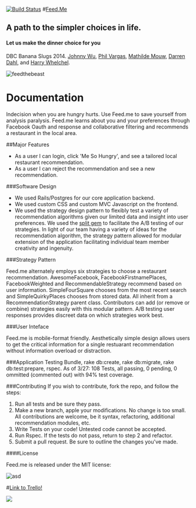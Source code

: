 [![Build Status](https://travis-ci.org/banana-slugs-2014/feed.me.png?branch=master)](https://travis-ci.org/banana-slugs-2014/feed.me)
#[Feed.Me](http://www.feedthebeast.today)

## A path to the simpler choices in life.
#### Let us make the dinner choice for you

DBC Banana Slugs 2014. [Johnny Wu](johnnywu.io), [Phil Vargas](https://github.com/PhilVargas), [Mathilde Mouw](https://github.com/mathildemouw), [Darren Dahl](https://github.com/darrendahl), and [Harry Whelchel](https://github.com/harryw377).

![feedthebeast](http://i.imgur.com/nyEZV13.png)



 
# Documentation

Indecision when you are hungry hurts. Use Feed.me to save yourself from analysis paralysis. Feed.me
learns about you and your preferences through Facebook Oauth and response and collaborative filtering and recommends a restaurant in the local area.

##Major Features

- As a user I can login, click 'Me So Hungry', and see a tailored local restaurant recommendation.
- As a user I can reject the recommendation and see a new recommendation.

###Software Design

- We used Rails/Postgres for our core application backend.
- We used custom CSS and custom MVC Javascript on the frontend.
- We used the strategy design pattern to flexibly test a variety of recommendation algorithms given our
limited data and insight into user preferences. We used the [split gem](https://github.com/andrew/split)
to facilitate the A/B testing of our strategies. In light of our team having a variety of ideas for the recommendation algorithm, the strategy pattern allowed for modular extension of the application facilitating individual team member creativity and ingenuity.

###Strategy Pattern

Feed.me alternately employs six strategies to choose a restaurant recommendation. AwesomeFacebook, FacebookFirstnamePlaces, FacebookWeighted and RecommendableStrategy recommend based on user information. SimpleFourSquare chooses from the most recent search and SimpleQuirkyPlaces chooses from stored data. All inherit from a RecommendationStrategy parent class. Contributors can add (or remove or combine) strategies easily with this modular pattern. A/B testing user responses provides discreet data on which strategies work best.

###User Inteface

Feed.me is mobile-format friendly. Aesthetically simple design allows users to get the critical information for a single restuarant recommendation without information overload or distraction.

###Application Testing
Bundle, rake db:create, rake db:migrate, rake db:test:prepare, rspec.
As of 3/27: 108 Tests, all passing, 0 pending, 0 ommitted (commented out) with 94% test coverage.

###Contributing
If you wish to contribute, fork the repo, and follow the steps: 
1) Run all tests and be sure they pass.
2) Make a new branch, apple your modifications. No change is too small. All contributions are welcome, be it syntax, refactoring,  additional recommendation modules, etc.
3) Write Tests on your code! Untested code cannot be accepted.
4) Run Rspec. If the tests do not pass, return to step 2 and refactor.
5) Submit a pull request. Be sure to outline the changes you've made.

####License

Feed.me is released under the MIT license:

[](http://opensource.org/licenses/MIT)


![asd](http://www.bestgifever.com/data/images/2014/01/idaorhemnpepg.gif)


#[Link to Trello!](https://trello.com/b/YaWsIABY/help-me)

![](http://emilymeixin.files.wordpress.com/2013/09/ios7_icon_redesign_by_ida_swarczewskaja.png)


